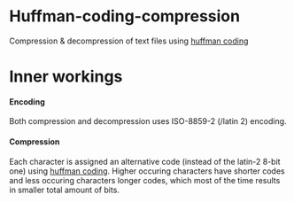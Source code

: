# Huffman-coding-compression
Compression & decompression of text files using [huffman coding](https://en.wikipedia.org/wiki/Huffman_coding)

# Inner workings
#### Encoding
Both compression and decompression uses ISO-8859-2 (/latin 2) encoding.

#### Compression
Each character is assigned an alternative code (instead of the latin-2 8-bit one) using [huffman coding](https://en.wikipedia.org/wiki/Huffman_coding). Higher occuring characters have shorter codes and less occuring characters longer codes, which most of the time results in smaller total amount of bits.
